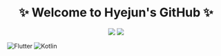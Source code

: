 <h1 align="center">✨ Welcome to Hyejun's GitHub ✨</h1>
<p align="center">
  <img src="https://img.shields.io/badge/-Coding-blue?style=flat-square">
  <img src="https://img.shields.io/badge/-Learning-green?style=flat-square">
</p>

![Flutter](https://img.shields.io/badge/Flutter-%2302569B.svg?style=flat-square&logo=flutter&logoColor=white)
![Kotlin](https://img.shields.io/badge/Kotlin-%230095D5.svg?style=flat-square&logo=kotlin&logoColor=white)
